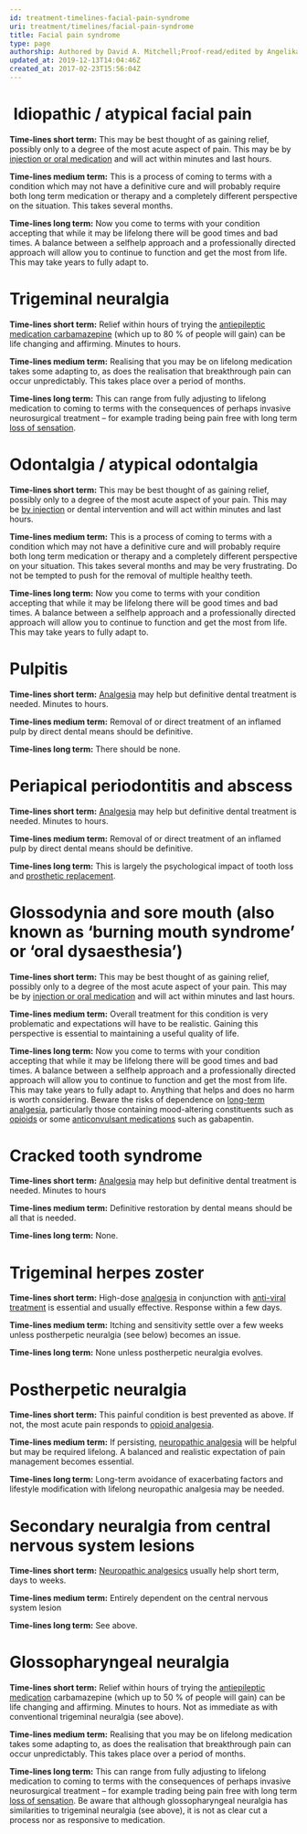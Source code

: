 ```yaml
---
id: treatment-timelines-facial-pain-syndrome
uri: treatment/timelines/facial-pain-syndrome
title: Facial pain syndrome
type: page
authorship: Authored by David A. Mitchell;Proof-read/edited by Angelika Sebald
updated_at: 2019-12-13T14:04:46Z
created_at: 2017-02-23T15:56:04Z
---
```


<h1 id="idiopathic-/-atypical-facial-pain"> Idiopathic / atypical facial pain</h1>
<p><strong>Time-lines short term:</strong> This may be best
    thought of as gaining relief, possibly only to a degree
    of the most acute aspect of pain. This may be by <a href="/treatment/other/medication/pain/detailed">injection
        or oral medication</a> and will act within minutes
    and last hours.</p>
<p><strong>Time-lines medium term:</strong> This is a
    process of coming to terms with a condition which may
    not have a definitive cure and will probably require
    both long term medication or therapy and a completely
    different perspective on the situation. This takes
    several months.</p>
<p><strong>Time-lines long term:</strong> Now you come to
    terms with your condition accepting that while it may be
    lifelong there will be good times and bad times. A
    balance between a selfhelp approach and a professionally
    directed approach will allow you to continue to function
    and get the most from life. This may take years to fully
    adapt to.</p>
<h1 id="trigeminal-neuralgia">Trigeminal neuralgia</h1>
<p><strong>Time-lines short term:</strong> Relief within
    hours of trying the <a href="/treatment/other/medication/miscellaneous/antiepileptics">antiepileptic
        medication carbamazepine</a> (which up to 80 % of
    people will gain) can be life changing and affirming.
    Minutes to hours.</p>
<p><strong>Time-lines medium term:</strong> Realising that
    you may be on lifelong medication takes some adapting
    to, as does the realisation that breakthrough pain can
    occur unpredictably. This takes place over a period of
    months.</p>
<p><strong>Time-lines long term:</strong> This can range
    from fully adjusting to lifelong medication to coming to
    terms with the consequences of perhaps invasive
    neurosurgical treatment – for example trading being pain
    free with long term <a href="/diagnosis/a-z/neuropathies">loss of
        sensation</a>.</p>
<h1 id="odontalgia-/-atypical-odontalgia">Odontalgia / atypical odontalgia</h1>
<p><strong>Time-lines short term:</strong> This may be best
    thought of as gaining relief, possibly only to a degree
    of the most acute aspect of your pain. This may be <a href="/treatment/other/medication/pain/detailed">by
        injection</a> or dental intervention and will act
    within minutes and last hours.</p>
<p><strong>Time-lines medium term:</strong> This is a
    process of coming to terms with a condition which may
    not have a definitive cure and will probably require
    both long term medication or therapy and a completely
    different perspective on your situation. This takes
    several months and may be very frustrating. Do not be
    tempted to push for the removal of multiple healthy
    teeth.</p>
<p><strong>Time-lines long term:</strong> Now you come to
    terms with your condition accepting that while it may be
    lifelong there will be good times and bad times. A
    balance between a selfhelp approach and a professionally
    directed approach will allow you to continue to function
    and get the most from life. This may take years to fully
    adapt to.</p>
<h1 id="pulpitis">Pulpitis</h1>
<p><strong>Time-lines short term:</strong> <a href="/treatment/other/medication/pain/detailed">Analgesia</a>
    may help but definitive dental treatment is needed.
    Minutes to hours.</p>
<p><strong>Time-lines medium term:</strong> Removal of or
    direct treatment of an inflamed pulp by direct dental
    means should be definitive.</p>
<p><strong>Time-lines long term:</strong> There should be
    none.</p>
<h1 id="periapical-periodontitis-and-abscess">Periapical periodontitis and abscess</h1>
<p><strong>Time-lines short term:</strong> <a href="/treatment/other/medication/pain/detailed">Analgesia</a>
    may help but definitive dental treatment is needed.
    Minutes to hours.</p>
<p><strong>Time-lines medium term:</strong> Removal of or
    direct treatment of an inflamed pulp by direct dental
    means should be definitive.</p>
<p><strong>Time-lines long term:</strong> This is largely
    the psychological impact of tooth loss and <a href="/treatment/restorative-dentistry">prosthetic
        replacement</a>.</p>
<h1 id="glossodynia-and-sore-mouth-also-known-as-burning-mouth-syndrome-or-oral-dysaesthesia">Glossodynia and sore mouth (also known as ‘burning mouth
    syndrome’ or ‘oral dysaesthesia’)</h1>
<p><strong>Time-lines short term:</strong> This may be best
    thought of as gaining relief, possibly only to a degree
    of the most acute aspect of your pain. This may be by <a href="/treatment/other/medication/pain/detailed">injection
        or oral medication</a> and will act within minutes
    and last hours.</p>
<p><strong>Time-lines medium term:</strong> Overall
    treatment for this condition is very problematic and
    expectations will have to be realistic. Gaining this
    perspective is essential to maintaining a useful quality
    of life.</p>
<p><strong>Time-lines long term:</strong> Now you come to
    terms with your condition accepting that while it may be
    lifelong there will be good times and bad times. A
    balance between a selfhelp approach and a professionally
    directed approach will allow you to continue to function
    and get the most from life. This may take years to fully
    adapt to. Anything that helps and does no harm is worth
    considering. Beware the risks of dependence on <a href="/treatment/other/medication/pain/detailed">long-term
        analgesia</a>, particularly those containing
    mood-altering constituents such as <a href="/treatment/other/medication/pain/detailed">opioids</a>
    or some <a href="/treatment/other/medication/miscellaneous/anticonvulsant">anticonvulsant
        medications</a> such as gabapentin.</p>
<h1 id="cracked-tooth-syndrome">Cracked tooth syndrome</h1>
<p><strong>Time-lines short term:</strong> <a href="/treatment/other/medication/pain/detailed">Analgesia</a>
    may help but definitive dental treatment is needed.
    Minutes to hours</p>
<p><strong>Time-lines medium term:</strong> Definitive
    restoration by dental means should be all that is
    needed.</p>
<p><strong>Time-lines long term:</strong> None.</p>
<h1 id="trigeminal-herpes-zoster">Trigeminal herpes zoster</h1>
<p><strong>Time-lines short term:</strong> High-dose <a href="/treatment/other/medication/pain/detailed">analgesia</a>
    in conjunction with <a href="/treatment/other/medication/infection">anti-viral
        treatment</a> is essential and usually effective.
    Response within a few days.</p>
<p><strong>Time-lines medium term:</strong> Itching and
    sensitivity settle over a few weeks unless postherpetic
    neuralgia (see below) becomes an issue.</p>
<p><strong>Time-lines long term:</strong> None unless
    postherpetic neuralgia evolves.</p>
<h1 id="postherpetic-neuralgia">Postherpetic neuralgia</h1>
<p><strong>Time-lines short term:</strong> This painful
    condition is best prevented as above. If not, the most
    acute pain responds to <a href="/treatment/other/medication/pain/detailed">opioid
        analgesia</a>.</p>
<p><strong>Time-lines medium term:</strong> If persisting,
    <a href="/treatment/other/medication/pain/detailed">neuropathic
        analgesia</a> will be helpful but may be required
    lifelong. A balanced and realistic expectation of pain
    management becomes essential.</p>
<p><strong>Time-lines long term:</strong> Long-term
    avoidance of exacerbating factors and lifestyle
    modification with lifelong neuropathic analgesia may be
    needed.</p>
<h1 id="secondary-neuralgia-from-central-nervous-system-lesions">Secondary neuralgia from central nervous system lesions
</h1>
<p><strong>Time-lines short term:</strong> <a href="/treatment/other/medication/pain/detailed">Neuropathic
        analgesics</a> usually help short term, days to
    weeks.</p>
<p><strong>Time-lines medium term:</strong> Entirely
    dependent on the central nervous system lesion</p>
<p><strong>Time-lines long term:</strong> See above.</p>
<h1 id="glossopharyngeal-neuralgia">Glossopharyngeal neuralgia</h1>
<p><strong>Time-lines short term:</strong> Relief within
    hours of trying the <a href="/treatment/other/medication/miscellaneous/antiepileptics">antiepileptic
        medication</a> carbamazepine (which up to 50 % of
    people will gain) can be life changing and affirming.
    Minutes to hours. Not as immediate as with conventional
    trigeminal neuralgia (see above).</p>
<p><strong>Time-lines medium term:</strong> Realising that
    you may be on lifelong medication takes some adapting
    to, as does the realisation that breakthrough pain can
    occur unpredictably. This takes place over a period of
    months.</p>
<p><strong>Time-lines long term:</strong> This can range
    from fully adjusting to lifelong medication to coming to
    terms with the consequences of perhaps invasive
    neurosurgical treatment – for example trading being pain
    free with long term <a href="/diagnosis/a-z/neuropathies">loss of
        sensation</a>. Be aware that although
    glossopharyngeal neuralgia has similarities to
    trigeminal neuralgia (see above), it is not as clear cut
    a process nor as responsive to medication.</p>
